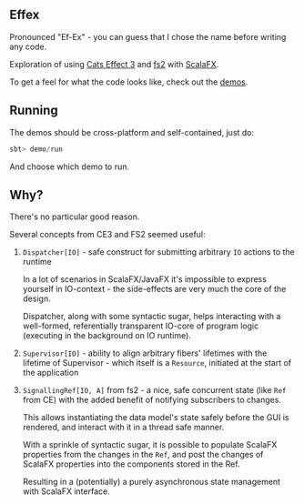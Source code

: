 ## Effex

Pronounced "Ef-Ex" - you can guess that I chose the name before writing any
code.

Exploration of using [Cats Effect 3](https://typelevel.org/cats-effect/) and [fs2](https://fs2.io/) with [ScalaFX](https://github.com/scalafx/scalafx).

To get a feel for what the code looks like, check out the
[demos](modules/demo/src/main/).

## Running

The demos should be cross-platform and self-contained, just do:

```scala
sbt> demo/run
```

And choose which demo to run.

## Why?

There's no particular good reason.

Several concepts from CE3 and FS2 seemed useful:

1. `Dispatcher[IO]` - safe construct for submitting arbitrary `IO` actions to
   the runtime

   In a lot of scenarios in ScalaFX/JavaFX it's impossible to express yourself
   in IO-context - the side-effects are very much the core of the design.

   Dispatcher, along with some syntactic sugar, helps interacting with a
   well-formed, referentially transparent IO-core of program logic (executing
   in the background on IO runtime).

2. `Supervisor[IO]` - ability to align arbitrary fibers' lifetimes with the
   lifetime of Supervisor - which itself is a `Resource`, initiated at the start
   of the application

3. `SignallingRef[IO, A]` from fs2 - a nice, safe concurrent state (like `Ref`
   from CE) with the added benefit of notifying subscribers to changes.

  
    This allows instantiating the data model's state safely before the GUI is
    rendered, and interact with it in a thread safe manner.

    With a sprinkle of syntactic sugar, it is possible to populate ScalaFX
    properties from the changes in the `Ref`, and post the changes of ScalaFX
    properties into the components stored in the Ref.

    Resulting in a (potentially) a purely asynchronous state management with
    ScalaFX interface.


